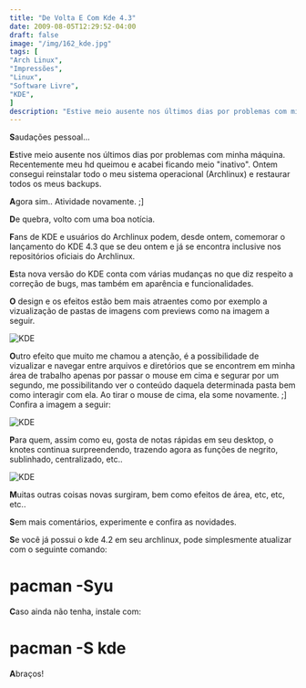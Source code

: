 ```yaml
---
title: "De Volta E Com Kde 4.3"
date: 2009-08-05T12:29:52-04:00
draft: false
image: "/img/162_kde.jpg"
tags: [
"Arch Linux",
"Impressões",
"Linux",
"Software Livre",
"KDE",
]
description: "Estive meio ausente nos últimos dias por problemas com minha máquina. Recentemente meu hd queimou e acabei ficando meio inativo. Ontem consegui reinstalar todo o meu sistema operacional (Archlinux) e restaurar todos os meus backups."
---
```

**S**audações pessoal...

**E**stive meio ausente nos últimos dias por problemas com minha máquina. Recentemente meu hd queimou e acabei ficando meio "inativo". Ontem consegui reinstalar todo o meu sistema operacional (Archlinux) e restaurar todos os meus backups.

**A**gora sim.. Atividade novamente. ;]

**D**e quebra, volto com uma boa notícia.

**F**ans de KDE e usuários do Archlinux podem, desde ontem, comemorar o lançamento do KDE 4.3 que se deu ontem e já se encontra inclusive nos repositórios oficiais do Archlinux.

**E**sta nova versão do KDE conta com várias mudanças no que diz respeito a correção de bugs, mas também em aparência e funcionalidades.

**O** design e os efeitos estão bem mais atraentes como por exemplo a vizualização de pastas de imagens com previews como na imagem a seguir.

![KDE](/img/kde43-1.png)

**O**utro efeito que muito me chamou a atenção, é a possibilidade de vizualizar e navegar entre arquivos e diretórios que se encontrem em minha área de trabalho apenas por passar o mouse em cima e segurar por um segundo, me possibilitando ver o conteúdo daquela determinada pasta bem como interagir com ela. Ao tirar o mouse de cima, ela some novamente. ;] Confira a imagem a seguir:

![KDE](/img/kde43-2.png)

**P**ara quem, assim como eu, gosta de notas rápidas em seu desktop, o knotes continua surpreendendo, trazendo agora as funções de negrito, sublinhado, centralizado, etc..

![KDE](/img/kde43-3.png)

**M**uitas outras coisas novas surgiram, bem como efeitos de área, etc, etc, etc..

**S**em mais comentários, experimente e confira as novidades.

**S**e você já possui o kde 4.2 em seu archlinux, pode simplesmente atualizar com o seguinte comando:

# pacman -Syu

**C**aso ainda não tenha, instale com:

# pacman -S kde

**A**braços!
